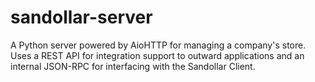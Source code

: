 # sandollar-server
A Python server powered by AioHTTP for managing a company's store. Uses a REST API for integration support to outward applications and an internal JSON-RPC for interfacing with the Sandollar Client.
